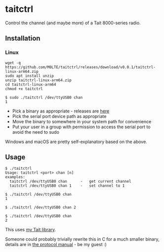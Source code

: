 # taitctrl

Control the channel (and maybe more) of a Tait 8000-series radio.

## Installation

### Linux
```
wget -q https://github.com/M0LTE/taitctrl/releases/download/v0.0.1/taitctrl-linux-arm64.zip
sudo apt install unzip
unzip taitctrl-linux-arm64.zip
cd taitctrl-linux-arm64
chmod +x taitctrl

$ sudo ./taitctrl /dev/ttyUSB0 chan
1
```

- Pick a binary as appropriate - releases  are [here](https://github.com/M0LTE/taitctrl/releases/)
- Pick the serial port device path as appropriate
- Move the binary to somewhere in your system path for convenience
- Put your user in a group with permission to access the serial port to avoid the need to sudo

Windows and macOS are pretty self-explanatory based on the above.

## Usage

```
$ ./taitctrl
Usage: taitctrl <port> chan [n]
examples:
  taitctrl /dev/ttyUSB0 chan      -   get current channel
  taitctrl /dev/ttyUSB0 chan 1    -   set channel to 1

$ ./taitctrl /dev/ttyUSB0 chan
1

$ ./taitctrl /dev/ttyUSB0 chan 2

$ ./taitctrl /dev/ttyUSB0 chan
2
```

This uses [my Tait library](https://github.com/M0LTE/tait-ccdi).

Someone could probably trivially rewrite this in C for a much smaller binary, details are in [the protocol manual](https://wiki.oarc.uk/_media/radios:tm8100-protocol-manual.pdf) - be my guest :)
